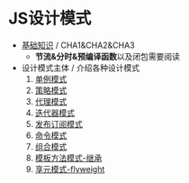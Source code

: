 # JS设计模式

* [基础知识](https://github.com/JiangWeixian/JS-Books/blob/master/JS%E8%AE%BE%E8%AE%A1%E6%A8%A1%E5%BC%8F(Desgin-Patterns)/%E5%9F%BA%E7%A1%80%E7%9F%A5%E8%AF%86/%E5%9F%BA%E7%A1%80%E7%9F%A5%E8%AF%86.md) / CHA1&CHA2&CHA3
  * **节流&分时&预编译函数**以及闭包需要阅读
* 设计模式主体 / 介绍各种设计模式  
  1. [单例模式](https://github.com/JiangWeixian/JS-Books/blob/master/JS%E8%AE%BE%E8%AE%A1%E6%A8%A1%E5%BC%8F(Desgin-Patterns)/%E8%AE%BE%E8%AE%A1%E6%A8%A1%E5%BC%8F/%E5%8D%95%E4%BE%8B%E6%A8%A1%E5%BC%8F.md) 
  2. [策略模式](https://github.com/JiangWeixian/JS-Books/blob/master/JS%E8%AE%BE%E8%AE%A1%E6%A8%A1%E5%BC%8F(Desgin-Patterns)/%E8%AE%BE%E8%AE%A1%E6%A8%A1%E5%BC%8F/%E7%AD%96%E7%95%A5%E6%A8%A1%E5%BC%8F.md)
  3. [代理模式](https://github.com/JiangWeixian/JS-Books/blob/master/JS%E8%AE%BE%E8%AE%A1%E6%A8%A1%E5%BC%8F(Desgin-Patterns)/%E8%AE%BE%E8%AE%A1%E6%A8%A1%E5%BC%8F/%E4%BB%A3%E7%90%86%E6%A8%A1%E5%BC%8F.md)
  4. [迭代器模式](https://github.com/JiangWeixian/JS-Books/blob/master/JS%E8%AE%BE%E8%AE%A1%E6%A8%A1%E5%BC%8F(Desgin-Patterns)/%E8%AE%BE%E8%AE%A1%E6%A8%A1%E5%BC%8F/%E8%BF%AD%E4%BB%A3%E5%99%A8%E6%A8%A1%E5%BC%8F.md)
  5. [发布订阅模式](https://github.com/JiangWeixian/JS-Books/blob/master/JS%E8%AE%BE%E8%AE%A1%E6%A8%A1%E5%BC%8F(Desgin-Patterns)/%E8%AE%BE%E8%AE%A1%E6%A8%A1%E5%BC%8F/%E5%8F%91%E5%B8%83%E8%AE%A2%E9%98%85%E6%A8%A1%E5%BC%8F.md)
  6. [命令模式](https://github.com/JiangWeixian/JS-Books/blob/master/JS%E8%AE%BE%E8%AE%A1%E6%A8%A1%E5%BC%8F(Desgin-Patterns)/%E8%AE%BE%E8%AE%A1%E6%A8%A1%E5%BC%8F/%E5%91%BD%E4%BB%A4%E6%A8%A1%E5%BC%8F.md)
  7. [组合模式](https://github.com/JiangWeixian/JS-Books/blob/master/JS%E8%AE%BE%E8%AE%A1%E6%A8%A1%E5%BC%8F(Desgin-Patterns)/%E8%AE%BE%E8%AE%A1%E6%A8%A1%E5%BC%8F/%E7%BB%84%E5%90%88%E6%A8%A1%E5%BC%8F.md)
  8. [模板方法模式-继承](https://github.com/JiangWeixian/JS-Books/blob/master/JS%E8%AE%BE%E8%AE%A1%E6%A8%A1%E5%BC%8F(Desgin-Patterns)/%E8%AE%BE%E8%AE%A1%E6%A8%A1%E5%BC%8F/%E6%A8%A1%E6%9D%BF%E6%96%B9%E6%B3%95%E6%A8%A1%E5%BC%8F.md)
  9. [享元模式-flyweight](https://github.com/JiangWeixian/JS-Books/blob/master/JS%E8%AE%BE%E8%AE%A1%E6%A8%A1%E5%BC%8F(Desgin-Patterns)/%E8%AE%BE%E8%AE%A1%E6%A8%A1%E5%BC%8F/%E4%BA%AB%E5%85%83%E6%A8%A1%E5%BC%8F.md)